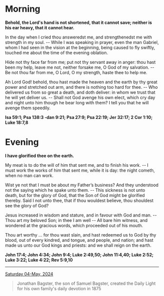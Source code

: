 # Morning

**Behold, the Lord's hand is not shortened, that it cannot save; neither is his ear heavy, that it cannot hear.**
 
In the day when I cried thou answeredst me, and strengthenedst me with strength in my soul. -- While I was speaking in prayer, even the man Gabriel, whom I had seen in the vision at the beginning, being caused to fly swiftly, touched me about the time of the evening oblation.
 
Hide not thy face far from me; put not thy servant away in anger: thou hast been my help, leave me not, neither forsake me, O God of my salvation. -- Be not thou far from me, O Lord, O my strength, haste thee to help me.
 
Ah Lord God! behold, thou hast made the heaven and the earth by thy great power and stretched out arm, and there is nothing too hard for thee. -- Who delivered us from so great a death, and doth deliver: in whom we trust that he will yet deliver us. -- Shall not God avenge his own elect, which cry day and night unto him though he bear long with them? I tell you that he will avenge them speedily.  

**Isa 59:1; Psa 138:3 ‑dan 9:21; Psa 27:9; Psa 22:19; Jer 32:17; 2 Cor 1:10; Luke 18:7,8**

# Evening

**I have glorified thee on the earth.**
 
My meat is to do the will of him that sent me, and to finish his work. -- I must work the works of him that sent me, while it is day: the night cometh, when no man can work.
 
Wist ye not that I must be about my Father’s business? And they understood not the saying which he spake unto them. -- This sickness is not unto death, but for the glory of God, that the Son of God might be glorified thereby. Said I not unto thee, that if thou wouldest believe, thou shouldest see the glory of God?
 
Jesus increased in wisdom and stature, and in favour with God and man. -- Thou art my beloved Son; in thee I am well -- All bare him witness, and wondered at the gracious words, which proceeded out of his mouth.
 
Thou art worthy ... for thou wast slain, and hast redeemed us to God by thy blood, out of every kindred, and tongue, and peopIe, and nation; and hast made us unto our God kings and priests: and we shall reign on the earth.  

**John 17:4; John 4:34; John 9:4; Luke 2:49,50; John 11:4,40; Luke 2:52; Luke 3:22; Luke 4:22; Rev 5:9,10**

---

[Saturday 04-May, 2024](https://t.me/s/daily_light)

> Jonathan Bagster, the son of Samuel Bagster, created the Daily Light for his own family's daily devotion in 1875

